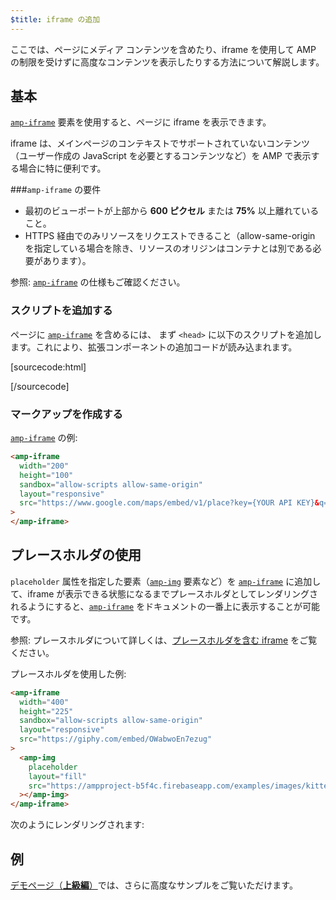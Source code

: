 ```yaml
---
$title: iframe の追加
---
```


ここでは、ページにメディア コンテンツを含めたり、iframe を使用して AMP の制限を受けずに高度なコンテンツを表示したりする方法について解説します。

## 基本

[`amp-iframe`](../../../../documentation/components/reference/amp-iframe.md) 要素を使用すると、ページに iframe を表示できます。

iframe は、メインページのコンテキストでサポートされていないコンテンツ（ユーザー作成の JavaScript を必要とするコンテンツなど）を AMP で表示する場合に特に便利です。

###`amp-iframe` の要件

- 最初のビューポートが上部から **600 ピクセル** または **75%** 以上離れていること。
- HTTPS 経由でのみリソースをリクエストできること（allow-same-origin を指定している場合を除き、リソースのオリジンはコンテナとは別である必要があります）。

参照: [`amp-iframe`](../../../../documentation/components/reference/amp-iframe.md) の仕様もご確認ください。

### スクリプトを追加する

ページに [`amp-iframe`](../../../../documentation/components/reference/amp-iframe.md) を含めるには、
まず `<head>` に以下のスクリプトを追加します。これにより、拡張コンポーネントの追加コードが読み込まれます。

[sourcecode:html]

<script async custom-element="amp-iframe"
    src="https://cdn.ampproject.org/v0/amp-iframe-0.1.js"></script>

[/sourcecode]

### マークアップを作成する

[`amp-iframe`](../../../../documentation/components/reference/amp-iframe.md) の例:

```html
<amp-iframe
  width="200"
  height="100"
  sandbox="allow-scripts allow-same-origin"
  layout="responsive"
  src="https://www.google.com/maps/embed/v1/place?key={YOUR API KEY}&q=europe"
>
</amp-iframe>
```

## プレースホルダの使用

`placeholder` 属性を指定した要素（[`amp-img`](../../../../documentation/components/reference/amp-img.md) 要素など）を [`amp-iframe`](../../../../documentation/components/reference/amp-iframe.md) に追加して、iframe が表示できる状態になるまでプレースホルダとしてレンダリングされるようにすると、[`amp-iframe`](../../../../documentation/components/reference/amp-iframe.md) をドキュメントの一番上に表示することが可能です。

参照: プレースホルダについて詳しくは、[プレースホルダを含む iframe](../../../../documentation/components/reference/amp-iframe.md#iframe-with-placeholder) をご覧ください。

プレースホルダを使用した例:

```html
<amp-iframe
  width="400"
  height="225"
  sandbox="allow-scripts allow-same-origin"
  layout="responsive"
  src="https://giphy.com/embed/OWabwoEn7ezug"
>
  <amp-img
    placeholder
    layout="fill"
    src="https://ampproject-b5f4c.firebaseapp.com/examples/images/kittens-biting.jpg"
  ></amp-img>
</amp-iframe>
```

次のようにレンダリングされます:

<amp-iframe width="400" height="225"
sandbox="allow-scripts allow-same-origin"
layout="responsive"
src="https://giphy.com/embed/OWabwoEn7ezug">
<amp-img placeholder layout="fill"
src="https://ampproject-b5f4c.firebaseapp.com/examples/images/kittens-biting.jpg"></amp-img>
</amp-iframe>

## 例

[デモページ（**上級編**）](../../../../documentation/components/reference/amp-iframe.md)では、さらに高度なサンプルをご覧いただけます。
